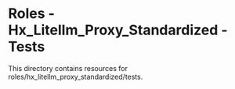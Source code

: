 # Roles - Hx_Litellm_Proxy_Standardized - Tests

This directory contains resources for roles/hx_litellm_proxy_standardized/tests.
